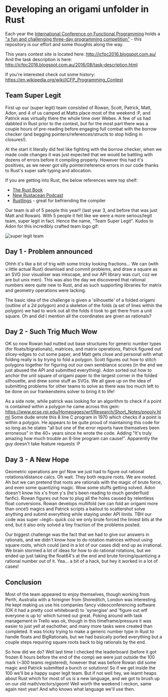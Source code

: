 # Developing an origami unfolder in Rust

Each year the [International Conference on Functional Programming](http://www.icfpconference.org/index.html) holds a ["a fun and challenging three-day programming competition"](http://www.icfpconference.org/contest.html) - this repository is our effort and some thoughts along the way.

This years contest site is located here: http://icfpc2016.blogspot.com.au/
And the task description is here: http://icfpc2016.blogspot.com.au/2016/08/task-description.html

If you're interested check out some history: https://en.wikipedia.org/wiki/ICFP_Programming_Contest

## Team Super Legit

First up our (super legit) team consisted of Rowan, Scott, Patrick, Matt, Adon, and 4 of us camped at Matts place most of the weekend :P, and Patrick was virtually there the whole time over Webex. A few of us had dabbled in Rust prior to the contest, but for the most part there was a couple hours of pre-reading before  engaging full combat with the borrow checker (and begging pointers/references/structs to stop hiding in closures!).

At the start it literally did feel like fighting with the borrow checker, when we made code changes it was just expected that we would be battling with dozens of errors before it compiling properly. However this had it's positives, as we never got silly pointer/reference errors in our code thanks to Rust's super safe typing and allocation. 

If you are getting into Rust, the below references were top shelf:
 * [The Rust Book](https://doc.rust-lang.org/book/)
 * [New Rustacean Podcast](http://www.newrustacean.com/)
 * [Rustlings](https://github.com/carols10cents/rustlings) - great for befriending the compiler


Our team is all of 5 people this year!! (last year 3, and before that was just Matt and Rowan). With 5 people it felt like we were a more serious/legit team, super legit in fact. Hence the name, "Team Super Legit". Kudos to Adon for this incredibly crafted team logo gif:

![super legit team](superlegitteam.gif?raw=true "Team Super Legit")

## Day 1 - Problem announced
Ohhh it's like a bit of trig with some tricky looking fractions... We can (with v.little actual Rust) download and commit problems, and draw a square as an SVG (our visualiser was inkscape, and our API library was curl, coz we are but unix men). This was also the day we discovered that rational numbers were quite new to Rust, and as such supporting libraries for matrix and geometry operations were lacking.

The basic idea of the challenge is given a 'silhouette' of a folded origami (outline of a 2d polygon) and a skeleton of the folds (a set of lines within the polygon) we had to work out all the folds it took to get there from a unit square. Oh and did I mention all the coordinates are given as rationals?

## Day 2 - Such Trig Much Wow
OK so now Rowan had nutted out base structures for generic number types (for floats/bigrationals), matrices, and matrix operations, Patrick figured out slicey-edges to cut some paper, and Matt gets close and personal with what folding really is by trying to fold a polygon. Scott figures out how to stitch polygons together for figuring out our own semblance scores (in the end we just abused the API and submitted everything). Adon sorted out how to anchor the unit square of origami paper to the largest corner in the folded silhouette, and drew some stuff as SVGs. We all gave up on the idea of submitting problems for other teams to solve as there was too much left to be done on our frankensteins solver to bring it to life!

As a side note, while patrick was looking for an algorithm to check if a point is contained within a polygon he came across this gem: https://www.ecse.rpi.edu/Homepages/wrf/Research/Short_Notes/pnpoly.html
Some dude wrote this 8 line C program in 1970 which checks if a point is within a polygon. He appears to be quite proud of maintaining this code for so long as he states "all but one of the error reports have themselves been erroneous" in the 40+ years since he wrote the code. Adding "It's truly amazing how much trouble an 8-line program can cause!". Apparently the guy doesn't take feature requests :P

## Day 3 - A New Hope
Geometric operations are go! Now we just had to figure out rational rotations/distance calcs. Oh wait. They both require roots. We are rooted. Ah but we can pretend that roots are rationals with the magic of brute force, and even some quantizing magic. Wow some stuffs getting solved. Adon doesn't know his x's from y's (he's been reading to much genderfluid fanfic). Rowan figures out how to plug all the holes caused by relentless float conversions. Rowan develops multifold (we can fold an origami more than once!) magics and Patrick scripts a bailout to scattershot solve anything and submit everything while staying under API limits. TBH our code was super ~legit~ quick coz we only brute forced the tiniest bits at the end, but it also only solved a tiny fraction of the problems posted.

Our biggest challenge was the fact that we had to give our answers in rationals, and we didn't know how to do rotation matrices without using square roots, which could (and in a lot of our cases did) end up as irrational. We brain stormed a lot of ideas for how to do rational rotations, but we ended up just taking the float64's at the end and brute forcing/quantizing a rational number out of it. Yea... a bit of a hack, but hey it worked in a lot of cases!

## Conclusion

Most of the team appeared to enjoy themselves, though working from Perth, Australia with a foreigner from Shoreditch, London was interesting. He kept making us use his companies fancy videoconferencing software (OK it had a pretty cool whiteboard) to 'synergise' and 'figure out wtf everyone is up to' which turned out great. Poking around with task management in Trello was ok, though in this timeframe/pressure it was easier to just yell at eachother, and many more tasks were created than completed. It was tricky trying to make a generic number type in Rust to handle floats and BigRationals, but we had basically ported everything but a couple steps requiring square roots back to big rationals by the end.

So how did we do? Well last time I checked the leaderboard (before it got frozen 6 hours before the end of the comp) we were just outside the 100 mark (~300 teams registered), however that was before Rowan did some magic and Patrick submitted a bunch or solutions! So if we get inside the 100 we'll be a happy super legit team. But if not well hey, we learnt heaps about Rust which for most of us is a new language, and we got to brush up on our old math/vectors/geom! Well worth the weekend I reckon, same again next year! And who knows what language we'll use then.
